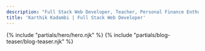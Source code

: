 ```yaml
---
description: "Full Stack Web Developer, Teacher, Personal Finance Enthusiast"
title: 'Karthik Kadambi | Full Stack Web Developer'
---
```

{% include "partials/hero/hero.njk" %}
{% include "partials/blog-teaser/blog-teaser.njk" %}
